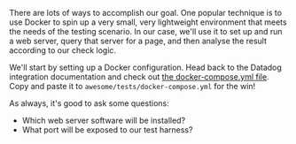 There are lots of ways to accomplish our goal. One popular technique is to use Docker to spin up a very small, very lightweight environment that meets the needs of the testing scenario. In our case, we'll use it to set up and run a web server, query that server for a page, and then analyse the result according to our check logic.

We'll start by setting up a Docker configuration. Head back to the Datadog integration documentation and check out [the docker-compose.yml file](https://docs.datadoghq.com/developers/integrations/new_check_howto/#building-an-integration-test). Copy and paste it to `awesome/tests/docker-compose.yml` for the win!

As always, it's good to ask some questions:
- Which web server software will be installed?
- What port will be exposed to our test harness?
